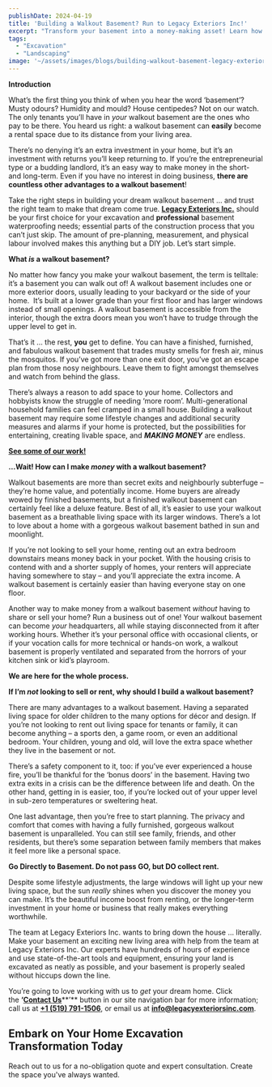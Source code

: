 ```yaml
---
publishDate: 2024-04-19
title: 'Building a Walkout Basement? Run to Legacy Exteriors Inc!'
excerpt: "Transform your basement into a money-making asset! Learn how walkout basements with exterior doors create perfect rental spaces, home offices, or family retreats. Legacy Exteriors Inc. handles excavation and waterproofing to maximize your home's value and income potential."
tags:
  - "Excavation"
  - "Landscaping"
image: '~/assets/images/blogs/building-walkout-basement-legacy-exteriors/building-walkout-basement-blog-main.png'
---
```


**Introduction**

What’s the first thing you think of when you hear the word ‘basement’? Musty odours? Humidity and mould? House centipedes? Not on our watch. The only tenants you’ll have in _your_ walkout basement are the ones who pay to be there. You heard us right: a walkout basement can **easily** become a rental space due to its distance from your living area.

There’s no denying it’s an extra investment in your home, but it’s an investment with returns you’ll keep returning to. If you’re the entrepreneurial type or a budding landlord, it’s an easy way to make money in the short- and long-term. Even if you have no interest in doing business, **there are countless other advantages to a walkout basement**!

Take the right steps in building your dream walkout basement … and trust the right team to make that dream come true. [**Legacy Exteriors Inc.**](https://www.legacyexteriorsinc.com/contact-us/) should be your first choice for your excavation and **professional** basement waterproofing needs; essential parts of the construction process that you can’t just skip. The amount of pre-planning, measurement, and physical labour involved makes this anything but a DIY job. Let’s start simple.

**What _is_ a walkout basement?**

No matter how fancy you make your walkout basement, the term is telltale: it’s a basement you can walk out of! A walkout basement includes one or more exterior doors, usually leading to your backyard or the side of your home.  It’s built at a lower grade than your first floor and has larger windows instead of small openings. A walkout basement is accessible from the interior, though the extra doors mean you won’t have to trudge through the upper level to get in.

That’s it … the rest, **you** get to define. You can have a finished, furnished, and fabulous walkout basement that trades musty smells for fresh air, minus the mosquitos. If you’ve got more than one exit door, you’ve got an escape plan from those nosy neighbours. Leave them to fight amongst themselves and watch from behind the glass.

There’s always a reason to add space to your home. Collectors and hobbyists know the struggle of needing ‘more room’. Multi-generational household families can feel cramped in a small house. Building a walkout basement may require some lifestyle changes and additional security measures and alarms if your home is protected, but the possibilities for entertaining, creating livable space, and _**MAKING MONEY**_ are endless.

[**See some of our work!**](https://www.legacyexteriorsinc.com/our-project-gallery/)

**…Wait! How can I make _money_ with a walkout basement?**

Walkout basements are more than secret exits and neighbourly subterfuge – they’re home value, and potentially income. Home buyers are already wowed by finished basements, but a finished walkout basement can certainly feel like a deluxe feature. Best of all, it’s easier to use your walkout basement as a breathable living space with its larger windows. There’s a lot to love about a home with a gorgeous walkout basement bathed in sun and moonlight.

If you’re not looking to sell your home, renting out an extra bedroom downstairs means money back in your pocket. With the housing crisis to contend with and a shorter supply of homes, your renters will appreciate having somewhere to stay – and you’ll appreciate the extra income. A walkout basement is certainly easier than having everyone stay on one floor.

Another way to make money from a walkout basement _without_ having to share or sell your home? Run a business out of one! Your walkout basement can become _your_ headquarters, all while staying disconnected from it after working hours. Whether it’s your personal office with occasional clients, or if your vocation calls for more technical or hands-on work, a walkout basement is properly ventilated and separated from the horrors of your kitchen sink or kid’s playroom.

**We are here for the whole process.**

**If I’m _not_ looking to sell or rent, why should I build a walkout basement?**

There are many advantages to a walkout basement. Having a separated living space for older children to the many options for décor and design. If you’re not looking to rent out living space for tenants or family, it can become anything – a sports den, a game room, or even an additional bedroom. Your children, young and old, will love the extra space whether they live in the basement or not.

There’s a safety component to it, too: if you’ve ever experienced a house fire, you’ll be thankful for the ‘bonus doors’ in the basement. Having two extra exits in a crisis can be the difference between life and death. On the other hand, getting in is easier, too, if you’re locked out of your upper level in sub-zero temperatures or sweltering heat.

One last advantage, then you’re free to start planning. The privacy and comfort that comes with having a fully furnished, gorgeous walkout basement is unparalleled. You can still see family, friends, and other residents, but there’s some separation between family members that makes it feel more like a personal space.

**Go Directly to Basement. Do not pass GO, but DO collect rent.**

Despite some lifestyle adjustments, the large windows will light up your new living space, but the sun _really_ shines when you discover the money you can make. It’s the beautiful income boost from renting, or the longer-term investment in your home or business that really makes everything worthwhile.

The team at Legacy Exteriors Inc. wants to bring down the house … literally. Make your basement an exciting new living area with help from the team at Legacy Exteriors Inc. Our experts have hundreds of hours of experience and use state-of-the-art tools and equipment, ensuring your land is excavated as neatly as possible, and your basement is properly sealed without hiccups down the line.

You’re going to love working with us to _get_ your dream home. Click the **‘**[**Contact Us**](https://www.legacyexteriorsinc.com/contact-us/ "https://www.legacyexteriorsinc.com/contact-us/")**’** button in our site navigation bar for more information; call us at [**+1 (519) 791-1506**](tel:+15197911506 "tel:+15197911506"), or email us at [**info@legacyexteriorsinc.com**](mailto:info@legacyexteriorsinc.com "mailto:info@legacyexteriorsinc.com").

## **Embark on Your Home Excavation Transformation Today**

Reach out to us for a no-obligation quote and expert consultation. Create the space you've always wanted.
